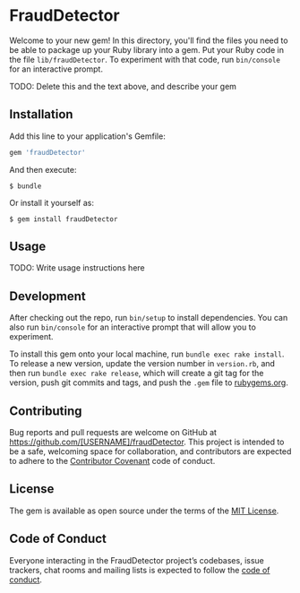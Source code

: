 # FraudDetector

Welcome to your new gem! In this directory, you'll find the files you need to be able to package up your Ruby library into a gem. Put your Ruby code in the file `lib/fraudDetector`. To experiment with that code, run `bin/console` for an interactive prompt.

TODO: Delete this and the text above, and describe your gem

## Installation

Add this line to your application's Gemfile:

```ruby
gem 'fraudDetector'
```

And then execute:

    $ bundle

Or install it yourself as:

    $ gem install fraudDetector

## Usage

TODO: Write usage instructions here

## Development

After checking out the repo, run `bin/setup` to install dependencies. You can also run `bin/console` for an interactive prompt that will allow you to experiment.

To install this gem onto your local machine, run `bundle exec rake install`. To release a new version, update the version number in `version.rb`, and then run `bundle exec rake release`, which will create a git tag for the version, push git commits and tags, and push the `.gem` file to [rubygems.org](https://rubygems.org).

## Contributing

Bug reports and pull requests are welcome on GitHub at https://github.com/[USERNAME]/fraudDetector. This project is intended to be a safe, welcoming space for collaboration, and contributors are expected to adhere to the [Contributor Covenant](http://contributor-covenant.org) code of conduct.

## License

The gem is available as open source under the terms of the [MIT License](https://opensource.org/licenses/MIT).

## Code of Conduct

Everyone interacting in the FraudDetector project’s codebases, issue trackers, chat rooms and mailing lists is expected to follow the [code of conduct](https://github.com/[USERNAME]/fraudDetector/blob/master/CODE_OF_CONDUCT.md).
